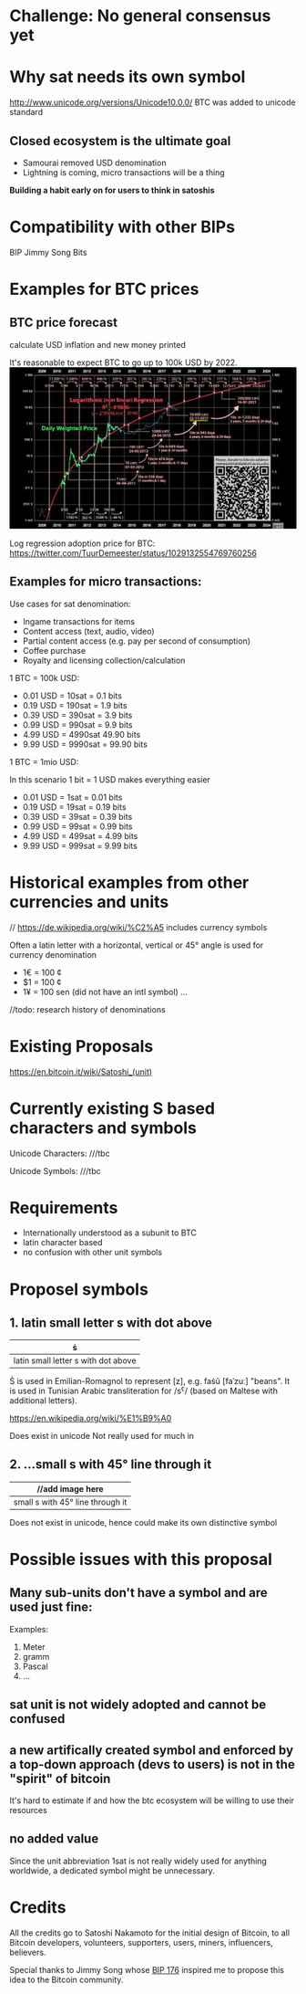 # Challenge: No general consensus yet

# Why sat needs its own symbol

http://www.unicode.org/versions/Unicode10.0.0/
BTC was added to unicode standard

## Closed ecosystem is the ultimate goal

* Samourai removed USD denomination
* Lightning is coming, micro transactions will be a thing

**Building a habit early on for users to think in satoshis**

# Compatibility with other BIPs

BIP Jimmy Song Bits

# Examples for BTC prices

## BTC price forecast
calculate USD inflation and new money printed

It's reasonable to expect BTC to go up to 100k USD by 2022.
![Bitcoin price forecast](btc-logreg-price.jpg)

Log regression adoption price for BTC:
https://twitter.com/TuurDemeester/status/1029132554769760256

## Examples for micro transactions:

Use cases for sat denomination:

* Ingame transactions for items
* Content access (text, audio, video)
* Partial content access (e.g. pay per second of consumption)
* Coffee purchase
* Royalty and licensing collection/calculation

1 BTC = 100k USD:
* 0.01 USD = 10sat = 0.1 bits
* 0.19 USD = 190sat = 1.9 bits
* 0.39 USD = 390sat = 3.9 bits
* 0.99 USD = 990sat = 9.9 bits
* 4.99 USD = 4990sat 49.90 bits
* 9.99 USD = 9990sat = 99.90 bits

1 BTC = 1mio USD:

In this scenario 1 bit = 1 USD makes everything easier
* 0.01 USD = 1sat = 0.01 bits
* 0.19 USD = 19sat = 0.19 bits
* 0.39 USD = 39sat = 0.39 bits
* 0.99 USD = 99sat  = 0.99 bits
* 4.99 USD = 499sat = 4.99 bits
* 9.99 USD = 999sat = 9.99 bits

# Historical examples from other currencies and units 

// https://de.wikipedia.org/wiki/%C2%A5 includes currency symbols

Often a latin letter with a horizontal, vertical or 45° angle is used for currency denomination

* 1€ = 100 ¢
* $1 = 100 ¢
* 1¥ = 100 sen (did not have an intl symbol)
...

//todo: research history of denominations

# Existing Proposals

https://en.bitcoin.it/wiki/Satoshi_(unit)

# Currently existing S based characters and symbols

Unicode Characters:
///tbc

Unicode Symbols:
///tbc

# Requirements

* Internationally understood as a subunit to BTC
* latin character based
* no confusion with other unit symbols

# Proposel symbols

## 1. latin small letter s with dot above

| ṡ |
| - |
| latin small letter s with dot above |

Ṡ is used in Emilian-Romagnol to represent [z], e.g. faṡû [faˈzuː] "beans". It is used in Tunisian Arabic transliteration for /sˁ/ (based on Maltese with additional letters).

https://en.wikipedia.org/wiki/%E1%B9%A0

Does exist in unicode
Not really used for much in 

## 2. ...small s with 45° line through it

| //add image here |
| - |
| small s with 45° line through it |

Does not exist in unicode, hence could make its own distinctive symbol

# Possible issues with this proposal

## Many sub-units don't have a symbol and are used just fine:

Examples: 

1. Meter
2. gramm
3. Pascal
4. ...

## sat unit is not widely adopted and cannot be confused

## a new artifically created symbol and enforced by a top-down approach (devs to users) is not in the "spirit" of bitcoin

It's hard to estimate if and how the btc ecosystem will be willing to use their resources

## no added value

Since the unit abbreviation 1sat is not really widely used for anything worldwide, a dedicated symbol might be unnecessary.

# Credits

All the credits go to Satoshi Nakamoto for the initial design of Bitcoin, to all Bitcoin developers, volunteers, supporters, users, miners, influencers, believers.

Special thanks to Jimmy Song whose [BIP 176](https://github.com/bitcoin/bips/blob/master/bip-0176.mediawiki) inspired me to propose this idea to the Bitcoin community.
